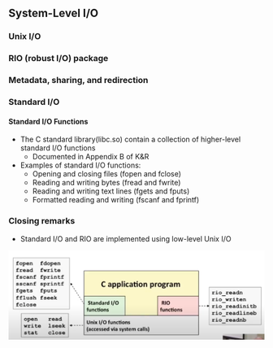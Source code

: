 ## System-Level I/O

### Unix I/O

### RIO (robust I/O) package

### Metadata, sharing, and redirection

### Standard I/O

#### Standard I/O Functions

- The C standard library(libc.so) contain a collection of higher-level standard I/O functions
  - Documented in Appendix B of K&R
- Examples of standard I/O functions:
  - Opening and closing files (fopen and fclose)
  - Reading and writing bytes (fread and fwrite)
  - Reading and writing text lines (fgets and fputs)
  - Formatted reading and writing (fscanf and fprintf)

### Closing remarks

- Standard I/O and RIO are implemented using low-level Unix I/O

<img src=".\iovs.png" alt="iovs" style="zoom:50%;" />